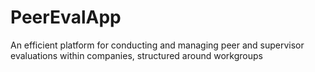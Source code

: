 # PeerEvalApp
An efficient platform for conducting and managing peer and supervisor evaluations within companies, structured around workgroups
